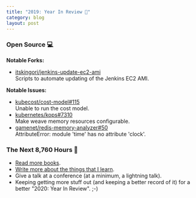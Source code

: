 ```yaml
---
title: "2019: Year In Review 🚧"
category: blog
layout: post
---
```


### Open Source 💻

**Notable Forks:**

* [itskingori/jenkins-update-ec2-ami](https://github.com/itskingori/jenkins-update-ec2-ami)  
  Scripts to automate updating of the Jenkins EC2 AMI.

**Notable Issues:**

* [kubecost/cost-model#115](https://github.com/kubecost/cost-model/issues/115)  
  Unable to run the cost model.
* [kubernetes/kops#7310](https://github.com/kubernetes/kops/pull/7310)  
  Make weave memory resources configurable.
* [gamenet/redis-memory-analyzer#50](https://github.com/gamenet/redis-memory-analyzer/issues/50)  
  AttributeError: module 'time' has no attribute 'clock'.

### The Next 8,760 Hours 🎯

* [Read more books][reading-list].
* [Write more about the things that I learn][publish-learning].
* Give a talk at a conference (at a minimum, a lightning talk).
* Keeping getting more stuff out (and keeping a better record of it) for a
  better "2020: Year In Review". ;-)

[2018-review]: /blog/2018/12/year-in-review/
[reading-list]: /about/reading-list
[publish-learning]: /articles/2013/06/publish-what-you-learn/
